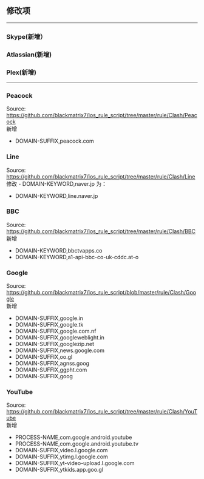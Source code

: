 ## 修改项
---
### Skype(新增）
### Atlassian(新增)
### Plex(新增)
---
### Peacock
  Source: https://github.com/blackmatrix7/ios_rule_script/tree/master/rule/Clash/Peacock  
  新增
  - DOMAIN-SUFFIX,peacock.com
### Line
  Source: https://github.com/blackmatrix7/ios_rule_script/tree/master/rule/Clash/Line  
  修改 - DOMAIN-KEYWORD,naver.jp 为：
  - DOMAIN-KEYWORD,line.naver.jp
### BBC
  Source: https://github.com/blackmatrix7/ios_rule_script/tree/master/rule/Clash/BBC  
  新增
  - DOMAIN-KEYWORD,bbctvapps.co
  - DOMAIN-KEYWORD,a1-api-bbc-co-uk-cddc.at-o
### Google
  Source: https://github.com/blackmatrix7/ios_rule_script/blob/master/rule/Clash/Google  
  新增
  - DOMAIN-SUFFIX,google.in
  - DOMAIN-SUFFIX,google.tk
  - DOMAIN-SUFFIX,google.com.nf
  - DOMAIN-SUFFIX,googleweblight.in
  - DOMAIN-SUFFIX,googlezip.net
  - DOMAIN-SUFFIX,news.google.com
  - DOMAIN-SUFFIX,oo.gl
  - DOMAIN-SUFFIX,agnss.goog
  - DOMAIN-SUFFIX,ggpht.com
  - DOMAIN-SUFFIX,goog
### YouTube
  Source: https://github.com/blackmatrix7/ios_rule_script/tree/master/rule/Clash/YouTube  
  新增
  - PROCESS-NAME,com.google.android.youtube
  - PROCESS-NAME,com.google.android.youtube.tv
  - DOMAIN-SUFFIX,video.l.google.com
  - DOMAIN-SUFFIX,ytimg.l.google.com
  - DOMAIN-SUFFIX,yt-video-upload.l.google.com
  - DOMAIN-SUFFIX,ytkids.app.goo.gl

